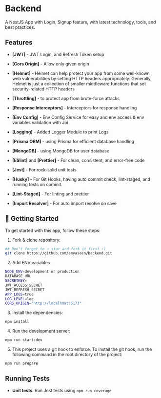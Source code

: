 # Backend

A NestJS App with Login, Signup feature, with latest technology, tools, and best practices.

## Features

- **[JWT]** - JWT Login, and Refresh Token setup
- **[Cors Origin]** - Allow only given origin

- **[Helmet]** - Helmet can help protect your app from some well-known web vulnerabilities by setting HTTP headers appropriately. Generally, Helmet is just a collection of smaller middleware functions that set security-related HTTP headers

- **[Throttling]** -  to protect app from brute-force attacks

- **[Response Interceptors]** - Interceptors for response handling
- **[Env Config]** - Env Config Service for easy and env access & env variables validation with Joi
- **[Logging]** - Added Logger Module to print Logs
- **[Prisma ORM]** - using Prisma for efficient database handling
- **[MongoDB]** - using MongoDB for user database
- **[ESlint]** and **[Prettier]** - For clean, consistent, and error-free code
- **[Jest]** - For rock-solid unit tests
- **[Husky]** - For Git Hooks, having auto commit check, lint-staged, and running tests on commit.
- **[Lint-Staged]** - For linting and prettier
- **[Import Resolver]** - For auto import resolve on save


## 🎯 Getting Started

To get started with this app, follow these steps:

1. Fork & clone repository:

```bash
## Don't forget to ⭐ star and fork it first :)
git clone https://github.com/smyaseen/backend.git
```

2. Add ENV variables

```bash
NODE_ENV=development or production
DATABASE_URL
SECRETKEY=
JWT_ACCESS_SECRET
JWT_REFRESH_SECRET
APP_LOGS=true
LOG_LEVEL=log
CORS_ORIGIN="http://localhost:5173"
```

3. Install the dependencies:

```bash
npm install
```

4. Run the development server:

```bash
npm run start:dev
```

5. This project uses a git hook to enforce. To install the git hook, run the following command in the root directory of the project:

```sh
npm run prepare
```

## Running Tests

- **Unit tests**: Run Jest tests using `npm run coverage`
